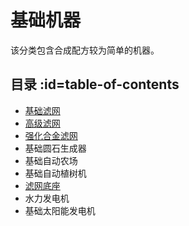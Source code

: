 # 基础机器

该分类包含合成配方较为简单的机器。

## 目录 :id=table-of-contents

- [基础滤网](/Strainer)
- [高级滤网](/Strainer)
- [强化合金滤网](/Strainer)
- 基础圆石生成器
- 基础自动农场
- 基础自动植树机
- [滤网底座](/Strainer)
- 水力发电机
- 基础太阳能发电机
